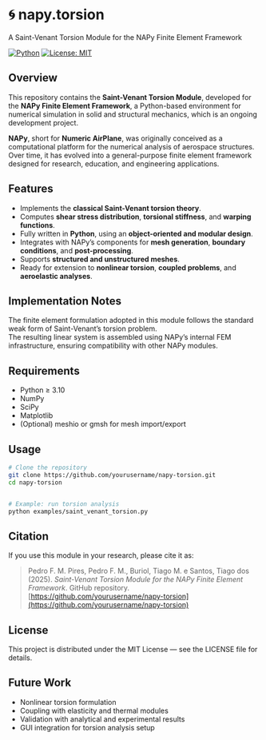 # 🌀 napy.torsion

A Saint-Venant Torsion Module for the NAPy Finite Element Framework

[![Python](https://img.shields.io/badge/Python-3.10%2B-blue)](https://www.python.org/)
[![License: MIT](https://img.shields.io/badge/License-MIT-green)](LICENSE)

## Overview
This repository contains the **Saint-Venant Torsion Module**, developed for the **NAPy Finite Element Framework**, a Python-based environment for numerical simulation in solid and structural mechanics, which is an ongoing development project.


**NAPy**, short for **Numeric AirPlane**, was originally conceived as a computational platform for the numerical analysis of aerospace structures. Over time, it has evolved into a general-purpose finite element framework designed for research, education, and engineering applications.

## Features
- Implements the **classical Saint-Venant torsion theory**.  
- Computes **shear stress distribution**, **torsional stiffness**, and **warping functions**.  
- Fully written in **Python**, using an **object-oriented and modular design**.  
- Integrates with NAPy’s components for **mesh generation**, **boundary conditions**, and **post-processing**.  
- Supports **structured and unstructured meshes**.  
- Ready for extension to **nonlinear torsion**, **coupled problems**, and **aeroelastic analyses**.

## Implementation Notes
The finite element formulation adopted in this module follows the standard weak form of Saint-Venant’s torsion problem.  
The resulting linear system is assembled using NAPy’s internal FEM infrastructure, ensuring compatibility with other NAPy modules.

## Requirements
- Python ≥ 3.10  
- NumPy  
- SciPy  
- Matplotlib  
- (Optional) meshio or gmsh for mesh import/export

## Usage
```bash
# Clone the repository
git clone https://github.com/yourusername/napy-torsion.git
cd napy-torsion


# Example: run torsion analysis
python examples/saint_venant_torsion.py
```

## Citation
If you use this module in your research, please cite it as:

> Pedro F. M. Pires, Pedro F. M., Buriol, Tiago M. e Santos, Tiago dos (2025). *Saint-Venant Torsion Module for the NAPy Finite Element Framework*. GitHub repository.  
> [https://github.com/yourusername/napy-torsion](https://github.com/yourusername/napy-torsion)

## License

This project is distributed under the MIT License — see the LICENSE
 file for details.

## Future Work

- Nonlinear torsion formulation
- Coupling with elasticity and thermal modules
- Validation with analytical and experimental results
- GUI integration for torsion analysis setup